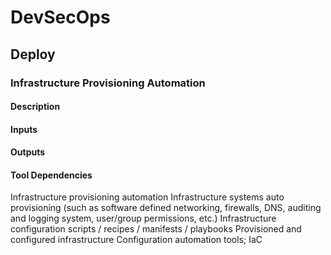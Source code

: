 # DevSecOps

## Deploy

### Infrastructure Provisioning Automation

#### Description

#### Inputs

#### Outputs

#### Tool Dependencies

Infrastructure
provisioning
automation
Infrastructure systems auto provisioning
(such as software defined networking,
firewalls, DNS, auditing and logging
system, user/group permissions, etc.)
Infrastructure
configuration
scripts /
recipes /
manifests /
playbooks
Provisioned
and
configured
infrastructure
Configuration
automation
tools; IaC

